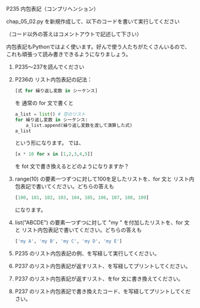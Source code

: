 P235 内包表記（コンプリへンション）

chap_05_02.py を新規作成して、以下のコードを書いて実行してください

（コード以外の答えはコメントアウトで記述して下さい）

内包表記もPythonではよく使います。好んで使う人たちがたくさんいるので、これも頑張って読み書きできるようになりましょう。


1. P235〜237を読んでください
1. P236の リスト内包表記の記法：
    ```python
    [式 for 繰り返し変数 in シーケンス]
    ```
    を 通常の for 文で書くと
    ```python
    a_list = list() # 空のリスト
    for 繰り返し変数 in シーケンス:
        a_list.append(繰り返し変数を渡して演算した式) 
    a_list
    ```
    という形になります。
    では、

    ```python
    [x * 10 for x in [1,2,3,4,5]]
    ```
    を fot 文で書き換えるとどのようになりますか？
1. range(10) の要素一つずつに対して100を足したリストを、for 文と リスト内包表記で書いてください。どちらの答えも
    ```python
    [100, 101, 102, 103, 104, 105, 106, 107, 108, 109]
    ```
    になります。
1. list("ABCDE") の要素一つずつに対して "my " を付加したリストを、for 文と リスト内包表記で書いてください。どちらの答えも
    ```python
    ['my A', 'my B', 'my C', 'my D', 'my E']
    ``` 
1. P235 のリスト内包表記の例、を写経して実行してください。
1. P237 のリスト内包表記が返すリスト、を写経してプリントしてください。
1. P237 のリスト内包表記が返すリスト、をfor 文に書き換えてください。
1. P237 のリスト内包表記で書き換えたコード、を写経してプリントしてください。


    

